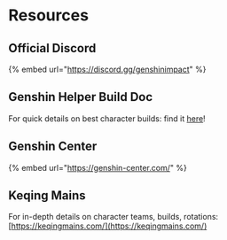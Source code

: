 # Resources

## Official Discord

{% embed url="https://discord.gg/genshinimpact" %}

## Genshin Helper Build Doc

For quick details on best character builds: find it [here](https://docs.google.com/spreadsheets/d/e/2PACX-1vRq-sQxkvdbvaJtQAGG6iVz2q2UN9FCKZ8Mkyis87QHFptcOU3ViLh0\_PJyMxFSgwJZrd10kbYpQFl1/pubhtml)!

## Genshin Center

{% embed url="https://genshin-center.com/" %}

## Keqing Mains

For in-depth details on character teams, builds, rotations: [https://keqingmains.com/](https://keqingmains.com/)
